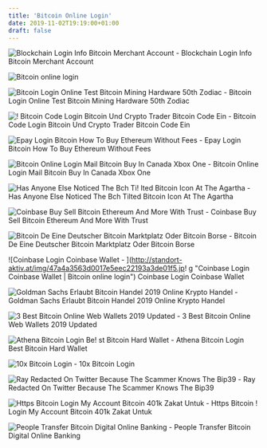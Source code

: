 ```yaml
---
title: 'Bitcoin Online Login'
date: 2019-11-02T19:19:00+01:00
draft: false
---
```


![Blockchain Login Info Bitcoin Merchant Account - ](http://themerkle.com/wp-content/uploads/2015/10/blockchain-export-1.png "Blockchain Login Info Bitcoin Merchant Account | Bitcoin online login") Blockchain Login Info Bitcoin Merchant Account

![Bitcoin online login](https://i.imgur.com/S1axQku.png "Bitcoin online login") 

![Bitcoin Login Online Test Bitcoin Mining Hardware 50th Zodiac - ](https://www.eastshore.xyz/wp-content/uploads/2018/02/Antminer-S9-16nm-Bitcoin-Miner-Speed-Test-IMG-12.jpg "Bitcoin Login Online Test Bitcoin Mining Hardware 50th Zodiac | Bitcoin online login") Bitcoin Login Online Test Bitcoin Mining Hardware 50th Zodiac

![!   Bitcoin Code Login Bitcoin Und Crypto Trader Bitcoin Code Ein - ](http://alias-news.de/img/331ed4aef59584afbc0f05b19c6f5600.jpg "Bitcoin Code Login Bitcoin Und Crypto Trader Bitcoin Code Ein | Bitcoin online login") Bitcoin Code Login Bitcoin Und Crypto Trader Bitcoin Code Ein

![Epay Login Bitcoin How To Buy Ethereum Without Fees - ](http://blog.epay.com/blog/attachment/20180228/0f79ab9ff2aa44caa30cb8bb04ba25ff.png "Epay Login Bitcoin How To Buy Ethereum Without Fees | Bitcoin online login") Epay Login Bitcoin How To Buy Ethereum Without Fees

![Bitcoin Online Login Mail Bitcoin Buy In Canada Xbox One - ](https://www.masterseo.id/wp-content/uploads/2018/02/login-bitcoin.png "Bitcoin Online Login Mail Bitcoin Buy In Canada Xbox One | Bitcoin online login") Bitcoin Online Login Mail Bitcoin Buy In Canada Xbox One

![Has Anyone Else Noticed The Bch Ti!   lted Bitcoin Icon At The Agartha - ](https://i.imgur.com/S1axQku.png "Has Anyone Else Noticed The Bch Tilted Bitcoin Icon At The Agartha | Bitcoin online login") Has Anyone Else Noticed The Bch Tilted Bitcoin Icon At The Agartha

![Coinbase Buy Sell Bitcoin Ethereum And More With Trust - ](https://www.coinbase.com/img/og-default.jpg "Coinbase Buy Sell Bitcoin Ethereum And More With Trust | Bitcoin online login") Coinbase Buy Sell Bitcoin Ethereum And More With Trust

![Bitcoin De Eine Deutscher Bitcoin Marktplatz Oder Bitcoin Borse - ](http://bitcoin-kaufen.org/wp-content/uploads/2018/02/Login-TAN.jpeg "Bitcoin De Eine Deutscher Bitcoin Marktplatz Oder Bitcoin Borse | Bitcoin online login") Bitcoin De Eine Deutscher Bitcoin Marktplatz Oder Bitcoin Borse

![Coinbase Login Coinbase Wallet - ](http://standort-aktiv.at/img/47a4a3563d0017e5eec22193a3de01f5.jp!   g "Coinbase Login Coinbase Wallet | Bitcoin online login") Coinbase Login Coinbase Wallet

![Goldman Sachs Erlaubt Bitcoin Handel 2019 Online Krypto Handel - ](http://alias-news.de/img/12b6360066f0d227dbad0c96f0caccd5.jpg "Goldman Sachs Erlaubt Bitcoin Handel 2019 Online Krypto Handel | Bitcoin online login") Goldman Sachs Erlaubt Bitcoin Handel 2019 Online Krypto Handel

![3 Best Bitcoin Online Web Wallets 2019 Updated - ](https://www.buybitcoinworldwide.com/img/wallets/ga.png "3 Best Bitcoin Online Web Wallets 2019 Updated | Bitcoin online login") 3 Best Bitcoin Online Web Wallets 2019 Updated

![Athena Bitcoin Login Be!   st Bitcoin Hard Wallet - ](http://www.bitcoins-kaufen.org/pics/tutorial/4-bitcoin-de-erster-login.png "Athena Bitcoin Login Best Bitcoin Har!   d Wallet | Bitcoin online login") Athena Bitcoin Login Best Bitcoin Hard Wallet

![10x Bitcoin Login - ](https://i.ytimg.com/vi/Wu766SPA6jQ/maxresdefault.jpg "10x Bitcoin Login | Bitcoin online login") 10x Bitcoin Login

![Ray Redacted On Twitter Because The Scammer Knows The Bip39 - ](https://pbs.twimg.com/media/DpZ-pwxUYAAXpgg.jpg "Ray Redacted On Twitter Because The Scammer Knows The Bip39 | Bitcoin online login") Ray Redacted On Twitter Because The Scammer Knows The Bip39

![Https Bitcoin Login My Account Bitcoin 401k Zakat Untuk - ](http://www.bitcoinspecialist.co.za/wp-content/uploads/2016/07/Transfering-Your-Bitcoins-To-The-Bitcoin-Investment-Account.jpg "Https Bitcoin Login My Account Bitcoin 401k Zakat Untuk | Bitcoin online login") Https Bitcoin ! Login My Account Bitcoin 401k Zakat Untuk

![People Transfer Bitcoin Digital Online Banking - ](https://cdn5.vectorstock.com/i/1000x1000/26/49/people-transfer-bitcoin-digital-online-banking-vector-17992649.jpg "People Transfer Bitcoin Digital Online Banking | Bitcoin online login") People Transfer Bitcoin Digital Online Banking